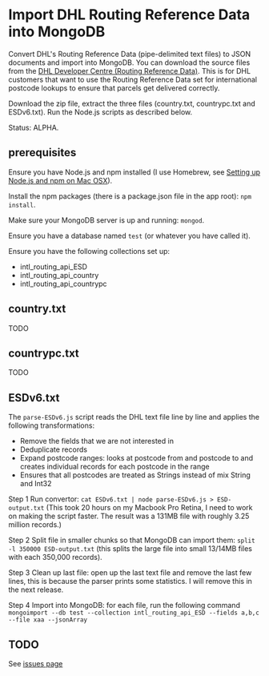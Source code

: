 # Import DHL Routing Reference Data into MongoDB

Convert DHL's Routing Reference Data (pipe-delimited text files) to JSON documents and import into MongoDB. You can download the source files from the [DHL Developer Centre (Routing Reference Data)](http://www.dhl.co.uk/content/gb/en/express/resource_centre/integrated_shipping_solutions/developer_download_centre1.html). This is for DHL customers that want to use the Routing Reference Data set for international postcode lookups to ensure that parcels get delivered correctly.

Download the zip file, extract the three files (country.txt, countrypc.txt and ESDv6.txt). Run the Node.js scripts as described below.

Status: ALPHA.

## prerequisites

Ensure you have Node.js and npm installed (I use Homebrew, see [Setting up Node.js and npm on Mac OSX](http://shapeshed.com/setting-up-nodejs-and-npm-on-mac-osx/)).

Install the npm packages (there is a package.json file in the app root): `npm install`.

Make sure your MongoDB server is up and running: `mongod`.

Ensure you have a database named `test` (or whatever you have called it).

Ensure you have the following collections set up:
- intl_routing_api_ESD
- intl_routing_api_country
- intl_routing_api_countrypc

## country.txt

TODO

## countrypc.txt

TODO

## ESDv6.txt

The `parse-ESDv6.js` script reads the DHL text file line by line and applies the following transformations:
- Remove the fields that we are not interested in
- Deduplicate records
- Expand postcode ranges: looks at postcode from and postcode to and creates individual records for each postcode in the range
- Ensures that all postcodes are treated as Strings instead of mix String and Int32

Step 1 Run convertor: `cat ESDv6.txt | node parse-ESDv6.js > ESD-output.txt` (This took 20 hours on my Macbook Pro Retina, I need to work on making the script faster. The result was a 131MB file with roughly 3.25 million records.)

Step 2 Split file in smaller chunks so that MongoDB can import them: `split -l 350000 ESD-output.txt` (this splits the large file into small 13/14MB files with each 350,000 records).

Step 3 Clean up last file: open up the last text file and remove the last few lines, this is because the parser prints some statistics. I will remove this in the next release.

Step 4 Import into MongoDB: for each file, run the following command `mongoimport --db test --collection intl_routing_api_ESD --fields a,b,c --file xaa --jsonArray`

## TODO

See [issues page](https://github.com/leeprovoost/dhl-routing-reference-data-to-json/issues)


